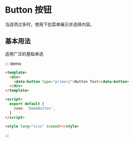 # Button 按钮

当选项过多时，使用下拉菜单展示并选择内容。

## 基本用法

适用广泛的基础单选

::: demo
```html
<template>
  <div>
    <data-button type="primary">Button Test</data-button>
  </div>
</template>

<script>
  export default {
    name: 'DemoButton',
  }
</script>

<style lang="scss" scoped></style>

```
:::